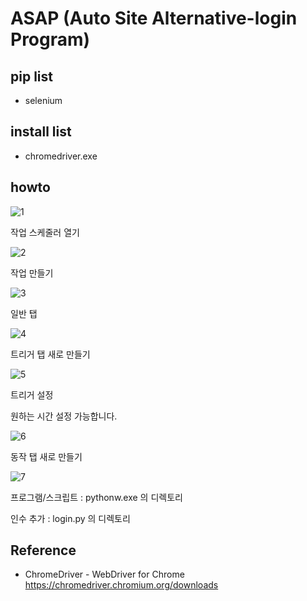 # ASAP (Auto Site Alternative-login Program)
## pip list
- selenium

## install list
- chromedriver.exe

## howto

![1](C:\Users\student.M703\site_login\screenshots\1.png)



작업 스케줄러 열기



![2](C:\Users\student.M703\site_login\screenshots\2.PNG)



작업 만들기



![3](C:\Users\student.M703\site_login\screenshots\3.PNG)



일반 탭



![4](C:\Users\student.M703\site_login\screenshots\4.PNG)



트리거 탭 새로 만들기



![5](C:\Users\student.M703\site_login\screenshots\5.PNG)



트리거 설정 

원하는 시간 설정 가능합니다.



![6](C:\Users\student.M703\site_login\screenshots\6.PNG)



동작 탭 새로 만들기



![7](C:\Users\student.M703\site_login\screenshots\7.PNG)



프로그램/스크립트 : pythonw.exe 의 디렉토리

인수 추가 : login.py 의 디렉토리



## Reference

- ChromeDriver - WebDriver for Chrome https://chromedriver.chromium.org/downloads